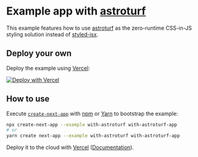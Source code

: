 # Example app with [astroturf](https://github.com/4Catalyzer/astroturf)

This example features how to use [astroturf](https://github.com/4Catalyzer/astroturf) as the zero-runtime CSS-in-JS styling solution instead of [styled-jsx](https://github.com/zeit/styled-jsx).

## Deploy your own

Deploy the example using [Vercel](https://vercel.com):

[![Deploy with Vercel](https://vercel.com/button)](https://vercel.com/new/git/external?repository-url=https://github.com/vercel/next.js/tree/canary/examples/with-astroturf&project-name=with-astroturf&repository-name=with-astroturf)

## How to use

Execute [`create-next-app`](https://github.com/vercel/next.js/tree/canary/packages/create-next-app) with [npm](https://docs.npmjs.com/cli/init) or [Yarn](https://yarnpkg.com/lang/en/docs/cli/create/) to bootstrap the example:

```bash
npx create-next-app --example with-astroturf with-astroturf-app
# or
yarn create next-app --example with-astroturf with-astroturf-app
```

Deploy it to the cloud with [Vercel](https://vercel.com/import?filter=next.js&utm_source=github&utm_medium=readme&utm_campaign=next-example) ([Documentation](https://nextjs.org/docs/deployment)).
